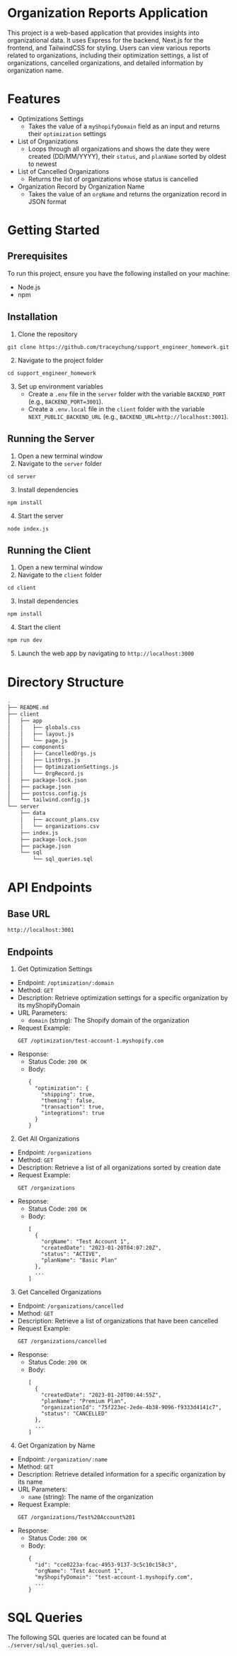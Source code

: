 # Organization Reports Application
This project is a web-based application that provides insights into organizational data. It uses Express for the backend, Next.js for the frontend, and TailwindCSS for styling. Users can view various reports related to organizations, including their optimization settings, a list of organizations, cancelled organizations, and detailed information by organization name.

# Features
- Optimizations Settings
    - Takes the value of a `myShopifyDomain` field as an input and returns their `optimization` settings
- List of Organizations
   -  Loops through all organizations and shows the date they were created (DD/MM/YYYY), their `status`, and `planName` sorted by oldest to newest
- List of Cancelled Organizations
  - Returns the list of organizations whose status is cancelled
- Organization Record by Organization Name
  - Takes the value of an `orgName` and returns the organization record in JSON format

# Getting Started
## Prerequisites
To run this project, ensure you have the following installed on your machine:
- Node.js
- npm

## Installation
1. Clone the repository
  ```
  git clone https://github.com/traceychung/support_engineer_homework.git
  ```
2. Navigate to the project folder
  ```
  cd support_engineer_homework
  ```
3. Set up environment variables
    - Create a `.env` file in the `server` folder with the variable `BACKEND_PORT` (e.g., `BACKEND_PORT=3001`).
    - Create a `.env.local` file in the `client` folder with the variable `NEXT_PUBLIC_BACKEND_URL` (e.g., `BACKEND_URL=http://localhost:3001`).

## Running the Server
1. Open a new terminal window
2. Navigate to the `server` folder
  ```
  cd server
  ```
3. Install dependencies
  ```
  npm install
  ```
4. Start the server
  ```
  node index.js
  ```

## Running the Client
1. Open a new terminal window
2. Navigate to the `client` folder
  ```
  cd client
  ```
3. Install dependencies
  ```
  npm install
  ```
4. Start the client
  ```
  npm run dev
  ```
5. Launch the web app by navigating to `http://localhost:3000`

# Directory Structure
```bash
.
├── README.md
├── client
│   ├── app
│   │   ├── globals.css
│   │   ├── layout.js
│   │   └── page.js
│   ├── components
│   │   ├── CancelledOrgs.js
│   │   ├── ListOrgs.js
│   │   ├── OptimizationSettings.js
│   │   └── OrgRecord.js
│   ├── package-lock.json
│   ├── package.json
│   ├── postcss.config.js
│   └── tailwind.config.js
└── server
    ├── data
    │   ├── account_plans.csv
    │   └── organizations.csv
    ├── index.js
    ├── package-lock.json
    ├── package.json
    └── sql
        └── sql_queries.sql
```

# API Endpoints
## Base URL
`http://localhost:3001`

## Endpoints
1. Get Optimization Settings
- Endpoint: `/optimization/:domain`
- Method: `GET`
- Description: Retrieve optimization settings for a specific organization by its myShopifyDomain
- URL Parameters:
  - `domain` (string): The Shopify domain of the organization
- Request Example:
  ```
  GET /optimization/test-account-1.myshopify.com
  ```
- Response:
  - Status Code: `200 OK`
  - Body:
    ```
    {
      "optimization": {
        "shipping": true,
        "theming": false,
        "transaction": true,
        "integrations": true
      }
    }
    ```

2. Get All Organizations
- Endpoint: `/organizations`
- Method: `GET`
- Description: Retrieve a list of all organizations sorted by creation date
- Request Example:
  ```
  GET /organizations
  ```
- Response:
  - Status Code: `200 OK`
  - Body:
    ```
    [
      {
        "orgName": "Test Account 1",
        "createdDate": "2023-01-20T04:07:20Z",
        "status": "ACTIVE",
        "planName": "Basic Plan"
      },
      ...
    ]
    ```

3. Get Cancelled Organizations
- Endpoint: `/organizations/cancelled`
- Method: `GET`
- Description: Retrieve a list of organizations that have been cancelled
- Request Example:
  ```
  GET /organizations/cancelled
  ```
- Response:
  - Status Code: `200 OK`
  - Body:
    ```
    [
      {
        "createdDate": "2023-01-20T00:44:55Z",
        "planName": "Premium Plan",
        "organizationId": "75f223ec-2ede-4b38-9096-f9333d4141c7",
        "status": "CANCELLED"
      },
      ...
    ]
    ```

4. Get Organization by Name
- Endpoint: `/organization/:name`
- Method: `GET`
- Description: Retrieve detailed information for a specific organization by its name
- URL Parameters:
  - `name` (string): The name of the organization
- Request Example:
  ```
  GET /organizations/Test%20Account%201
  ```
- Response:
  - Status Code: `200 OK`
  - Body:
    ```
    {
      "id": "cce0223a-fcac-4953-9137-3c5c10c158c3",
      "orgName": "Test Account 1",
      "myShopifyDomain": "test-account-1.myshopify.com",
      ...
    }
    ```

# SQL Queries
The following SQL queries are located can be found at `./server/sql/sql_queries.sql`.
